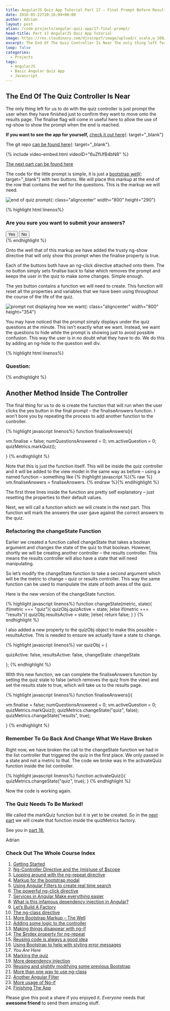 ```yaml
---
title: AngularJS Quiz App Tutorial Part 17 – Final Prompt Before Results
date: 2016-05-22T20:16:04+00:00
author: Adrian
layout: post
alias: /code-projects/angular-quiz-app/17-final-prompt/
head-title: Part 17 AngularJS Quiz App Tutorial
image: https://res.cloudinary.com/djxscnpzf/image/upload/c_scale,w_180/v1463932361/Angular-quiz-part-17_blwjwc.jpg
excerpt: The End Of The Quiz Controller Is Near The only thing left for us to do with the quiz controller is just prompt the user when they have finished just to confirm they want to move onto the results page. …
loop: false
categories:
  - Projects
tags:
  - AngularJS
  - Basic Angular Quiz App
  - Javascript
---
```

## The End Of The Quiz Controller Is Near

The only thing left for us to do with the quiz controller is just prompt the user when they have finished just to confirm they want to move onto the results page. The finalise flag will come in useful here to allow the use of ng-show to show the prompt when the end is reached.

**If you want to see the app for yourself,** [check it out here]({{site.baseurl}}/turtlefacts){: target="_blank"}<!--_-->

The git repo [can be found here](https://github.com/adiman9/HungryTurtleFactQuiz){: target="_blank"}<!--_-->.

{% include video-embed.html videoID="6uZfUfB4bN8" %}

[The next part can be found here]({{site.baseurl}}/projects/angular-quiz-app/18-marking-the-quiz/)

The code for the little prompt is simple, it is just a [bootstrap well](http://www.tutorialspoint.com/bootstrap/bootstrap_wells.htm){: target="_blank"}<!--_--> with two buttons. We will place this markup at the end of the row that contains the well for the questions. This is the markup we will need.

![end of quiz prompt](https://res.cloudinary.com/djxscnpzf/image/upload/c_scale,w_800/v1464630890/final_prompt_ofyoe2.jpg){: class="aligncenter" width="800" height="290"}

{% highlight html linenos%}
<div class="well well-sm" ng-show="quiz.finalise">
  <div class="row">
    <div class="col-xs-12">
      <h3>Are you sure you want to submit your answers?</h3>
      <button class="btn btn-success" ng-click="quiz.finaliseAnswers()">Yes</button>
      <button class="btn btn-danger" ng-click="quiz.finalise = false">No</button>
    </div>
  </div>
</div>
{% endhighlight %}

Onto the well that of this markup we have added the trusty ng-show directive that will only show this prompt when the finalise property is true.

Each of the buttons both have an ng-click directive attached onto them. The no button simply sets finalise back to false which removes the prompt and keeps the user in the quiz to make some changes. Simple enough.

The yes button contains a function we will need to create. This function will reset all the properties and variables that we have been using throughout the course of the life of the quiz.

![prompt not displaying how we want](https://res.cloudinary.com/djxscnpzf/image/upload/c_scale,w_800/v1464630890/prompt_not_displaying_correctly_hdirnl.jpg){: class="aligncenter" width="800" height="354"}

You may have noticed that the prompt simply displays under the quiz questions at the minute. This isn’t exactly what we want. Instead, we want the questions to hide while the prompt is showing just to avoid possible confusion. This way the user is in no doubt what they have to do. We do this by adding an ng-hide to the question well div.

{% highlight html linenos%}
<h3>Question:</h3>
<div class="well well-sm" ng-hide="quiz.finalise">
{% endhighlight %}

## Another Method Inside The Controller

The final thing for us to do is create the function that will run when the user clicks the yes button in the final prompt &#8211; the finaliseAnswers function. I won’t bore you by repeating the process to add another function to the controller.

{% highlight javascript linenos%}
function finaliseAnswers(){

  vm.finalise = false;
  numQuestionsAnswered = 0;
  vm.activeQuestion = 0;
  quizMetrics.markQuiz();
    
}
{% endhighlight %}

Note that this is just the function itself. This will be inside the quiz controller and it will be added to the view model in the same way as before &#8211; using a named function &#8211; something like 
{% ihighlight javascript %}{% raw %}
vm.finaliseAnswers = finaliseAnswers.
{% endraw %}{% endihighlight %}

The first three lines inside the function are pretty self explanatory &#8211; just resetting the properties to their default values.

Next, we will call a function which we will create in the next part. This function will mark the answers the user gave against the correct answers to the quiz.

### **Refactoring the changeState Function**

Earlier we created a function called changeState that takes a boolean argument and changes the state of the quiz to that boolean. However, shortly we will be creating another controller &#8211; the results controller. This means the results controller will also have a state that will need manipulating.

So let’s modify the changeState function to take a second argument which will be the metric to change &#8211; quiz or results controller. This way the same function can be used to manipulate the state of both areas of the quiz.

Here is the new version of the changeState function.

{% highlight javascript linenos%}
function changeState(metric, state){
  if(metric === "quiz"){
    quizObj.quizActive = state;
  }else if(metric === "results"){
    quizObj.resultsActive = state;
  }else{
    return false;
  }
}
{% endhighlight %}

I also added a new property to the quizObj object to make this possible &#8211; resultsActive. This is needed to ensure we actually have a state to change.

{% highlight javascript linenos%}
var quizObj = {

  quizActive: false,
  resultsActive: false,
  changeState: changeState 
                
};
{% endhighlight %}

With this new function, we can complete the finaliseAnswers function by setting the quiz state to false (which removes the quiz from the view) and set the results state to true, which will take us to the results page.

{% highlight javascript linenos%}
function finaliseAnswers(){

  vm.finalise = false;
  numQuestionsAnswered = 0;
  vm.activeQuestion = 0;
  quizMetrics.markQuiz();
  quizMetrics.changeState("quiz", false);
  quizMetrics.changeState("results", true);

}
{% endhighlight %}

### Remember To Go Back And Change What We Have Broken

Right now, we have broken the call to the changeState function we had in the list controller that triggered the quiz in the first place. We only passed in a state and not a metric to that. The code we broke was in the activateQuiz function inside the list controller.

{% highlight javascript linenos%}
function activateQuiz(){
  quizMetrics.changeState("quiz", true);
}
{% endhighlight %}

Now the code is working again.

### The Quiz Needs To Be Marked!

We called the markQuiz function but it is yet to be created. So in the [next part]({{site.baseurl}}/projects/angular-quiz-app/18-marking-the-quiz/) we will create that function inside the quizMetrics factory.

See you in [part 18.]({{site.baseurl}}/projects/angular-quiz-app/18-marking-the-quiz/)

Adrian

### Check Out The Whole Course Index

1. [Getting Started]({{site.baseurl}}/projects/1-build-angular-quiz-app-scratch/)
2. [Ng-Controller Directive and the (mis)use of $scope]({{site.baseurl}}/projects/angular-quiz-app/2-ng-controller-scope/)
3. [Looping around with the ng-repeat directive]({{site.baseurl}}/projects/angular-quiz-app/3-ng-repeat-directive/)
4. [Markup for the bootstrap modal]({{site.baseurl}}/projects/angular-quiz-app/4-bootstrap-modal/)
5. [Using Angular Filters to create real time search]({{site.baseurl}}/projects/angular-quiz-app/5-angular-filters/)
6. [The powerful ng-click directive]({{site.baseurl}}/projects/angular-quiz-app/6-ng-click-directive/)
7. [Services in Angular Make everything easier]({{site.baseurl}}/projects/angular-quiz-app/7-angular-services/)
8. [What is this infamous dependency injection in Angular?]({{site.baseurl}}/projects/angular-quiz-app/8-dependency-injection/)
9. [Let&#8217;s Build A Factory]({{site.baseurl}}/projects/angular-quiz-app/9-angular-factories/)
10. [The ng-class directive]({{site.baseurl}}/projects/angular-quiz-app/10-ng-class/)
11. [More Bootstrap Markup &#8211; The Well]({{site.baseurl}}/projects/angular-quiz-app/11-bootstrap-well/)
12. [Adding some logic to the controller]({{site.baseurl}}/projects/angular-quiz-app/12-controller-logic/)
13. [Making things disappear with ng-if]({{site.baseurl}}/projects/angular-quiz-app/13-ng-if/)
14. [The $index property for ng-repeat]({{site.baseurl}}/projects/angular-quiz-app/14-index-for-ng-repeat/)
15. [Reusing code is always a good idea]({{site.baseurl}}/projects/angular-quiz-app/15-reusing-code/)
16. [Using Bootstrap to help with styling error messages]({{site.baseurl}}/projects/angular-quiz-app/16-bootstrap-alerts/)
17. *You Are Here*
18. [Marking the quiz]({{site.baseurl}}/projects/angular-quiz-app/18-marking-the-quiz/)
19. [More dependency injection]({{site.baseurl}}/projects/angular-quiz-app/19-angular-dependency-injection/)
20. [Reusing and slightly modifying some previous Bootstrap]({{site.baseurl}}/projects/angular-quiz-app/20-familiar-bootstrap/)
21. [More than one way to use ng-class]({{site.baseurl}}/projects/angular-quiz-app/21-function-with-ng-class/)
22. [Another Angular Filter]({{site.baseurl}}/projects/angular-quiz-app/22-angular-number-filter/)
23. [More usage of Ng-if]({{site.baseurl}}/projects/angular-quiz-app/23-angular-ng-if/)
24. [Finishing The App]({{site.baseurl}}/projects/angular-quiz-app/24-finished-angular-project/)


Please give this post a share if you enjoyed it. _Everyone_ needs that **awesome friend** to send them amazing stuff.

